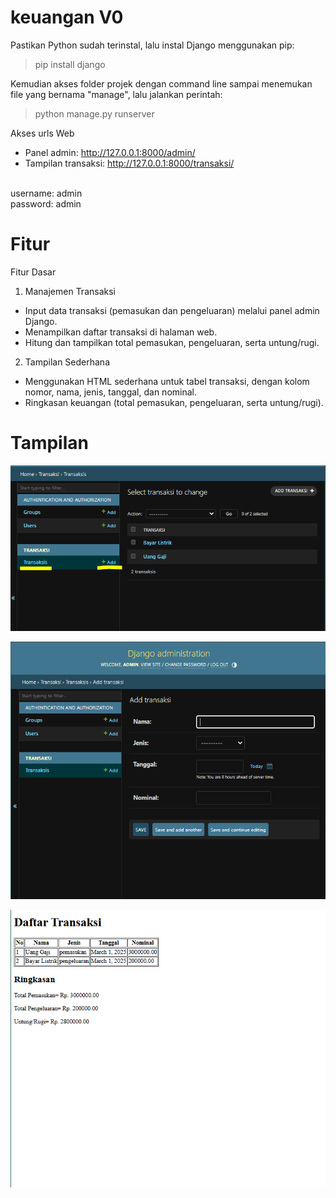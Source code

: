 # keuangan V0

Pastikan Python sudah terinstal, lalu instal Django menggunakan pip:
<br>
>pip install django

Kemudian akses folder projek dengan command line sampai menemukan file yang bernama "manage", lalu jalankan perintah: 
<br>
>python manage.py runserver

Akses urls Web
* Panel admin: http://127.0.0.1:8000/admin/
* Tampilan transaksi: http://127.0.0.1:8000/transaksi/

<br>
username: admin
<br>
password: admin

# Fitur
Fitur Dasar
<br>
1. Manajemen Transaksi
* Input data transaksi (pemasukan dan pengeluaran) melalui panel admin Django.
* Menampilkan daftar transaksi di halaman web.
* Hitung dan tampilkan total pemasukan, pengeluaran, serta untung/rugi.

2. Tampilan Sederhana
* Menggunakan HTML sederhana untuk tabel transaksi, dengan kolom nomor, nama, jenis, tanggal, dan nominal.
* Ringkasan keuangan (total pemasukan, pengeluaran, serta untung/rugi).

# Tampilan

![Sample Image](https://github.com/krisnasuma/keuangan/blob/main/ListNamaTabelTransaksi.PNG)

![Sample Image](https://github.com/krisnasuma/keuangan/blob/main/TampilanAdmin_AddTransaksi.PNG)

![Sample Image](https://github.com/krisnasuma/keuangan/blob/main/TampilanAplikasiTransaksi%20V0.PNG)

